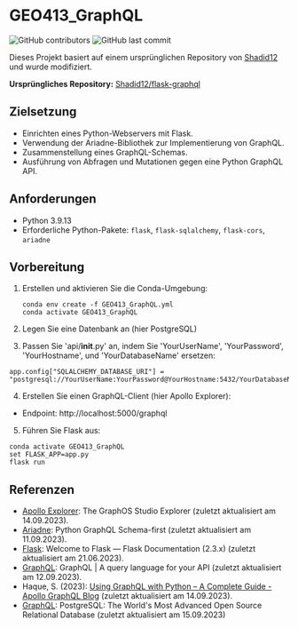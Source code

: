 # GEO413_GraphQL

![GitHub contributors](https://img.shields.io/github/contributors/Shadid12/GEO413_GraphQL)
![GitHub last commit](https://img.shields.io/github/last-commit/Shadid12/GEO413_GraphQL)

Dieses Projekt basiert auf einem ursprünglichen Repository von [Shadid12](https://github.com/Shadid12) und wurde modifiziert.

**Ursprüngliches Repository:** [Shadid12/flask-graphql](https://github.com/Shadid12/flask-graphql)

## Zielsetzung

- Einrichten eines Python-Webservers mit Flask.
- Verwendung der Ariadne-Bibliothek zur Implementierung von GraphQL.
- Zusammenstellung eines GraphQL-Schemas.
- Ausführung von Abfragen und Mutationen gegen eine Python GraphQL API.

## Anforderungen

- Python 3.9.13
- Erforderliche Python-Pakete: `flask`, `flask-sqlalchemy`, `flask-cors`, `ariadne`

## Vorbereitung

1. Erstellen und aktivieren Sie die Conda-Umgebung:

   ```shell
   conda env create -f GEO413_GraphQL.yml
   conda activate GEO413_GraphQL
   ```
2. Legen Sie eine Datenbank an (hier PostgreSQL)
   
4. Passen Sie 'api/__init__.py' an, indem Sie 'YourUserName', 'YourPassword', 'YourHostname', und 'YourDatabaseName' ersetzen:

```
app.config["SQLALCHEMY_DATABASE_URI"] = "postgresql://YourUserName:YourPassword@YourHostname:5432/YourDatabaseName"
```

4. Erstellen Sie einen GraphQL-Client (hier Apollo Explorer):

- Endpoint: http://localhost:5000/graphql

5. Führen Sie Flask aus:
   
```
conda activate GEO413_GraphQL
set FLASK_APP=app.py
flask run
```

## Referenzen

- [Apollo Explorer](https://www.apollographql.com/docs/graphos/explorer/): The GraphOS Studio Explorer (zuletzt aktualisiert am 14.09.2023).
- [Ariadne](https://ariadnegraphql.org/): Python GraphQL Schema-first (zuletzt aktualisiert am 11.09.2023).
- [Flask](https://flask.palletsprojects.com/en/2.3.x/): Welcome to Flask — Flask Documentation (2.3.x) (zuletzt aktualisiert am 21.06.2023).
- [GraphQL](https://graphql.org/): GraphQL | A query language for your API (zuletzt aktualisiert am 12.09.2023).
- Haque, S. (2023): [Using GraphQL with Python – A Complete Guide - Apollo GraphQL Blog](https://www.apollographql.com/blog/graphql/python/complete-api-guide/) (zuletzt aktualisiert am 14.09.2023).
- [GraphQL](https://graphql.org/): PostgreSQL: The World's Most Advanced Open Source Relational Database (zuletzt aktualisiert am 15.09.2023)



